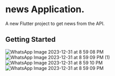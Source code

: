 # news Application.

A new Flutter project to get news from the API.

## Getting Started


![WhatsApp Image 2023-12-31 at 8 59 08 PM](https://github.com/Ahmedab0/News-Application/assets/38362624/d69db6af-29c4-4942-94b8-a5c9a5ea97a0)
![WhatsApp Image 2023-12-31 at 8 59 09 PM (1)](https://github.com/Ahmedab0/News-Application/assets/38362624/25c38dfe-ff08-4de2-a6e4-537678bd70ee)
![WhatsApp Image 2023-12-31 at 8 59 10 PM](https://github.com/Ahmedab0/News-Application/assets/38362624/63835a5a-a78b-4c72-867d-2fbe10f68060)
![WhatsApp Image 2023-12-31 at 8 59 09 PM](https://github.com/Ahmedab0/News-Application/assets/38362624/b232184b-128d-48bf-be6d-e26c42dc3268)
